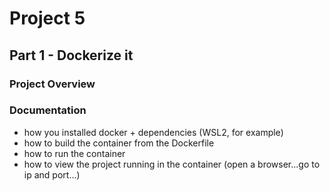 # Project 5


## Part 1 - Dockerize it

### Project Overview

### Documentation
- how you installed docker + dependencies (WSL2, for example)
- how to build the container from the Dockerfile
- how to run the container
- how to view the project running in the container (open a browser...go to ip and port...)